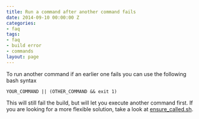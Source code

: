 ```yaml
---
title: Run a command after another command fails
date: 2014-09-10 00:00:00 Z
categories:
- faq
tags:
- faq
- build error
- commands
layout: page
---
```


To run another command if an earlier one fails you can use the following bash syntax

```shell
YOUR_COMMAND || (OTHER_COMMAND && exit 1)
```

This will still fail the build, but will let you execute another command first. If you are looking for a more flexible solution, take a look at [ensure_called.sh](https://github.com/codeship/scripts/blob/master/utilities/ensure_called.sh).
